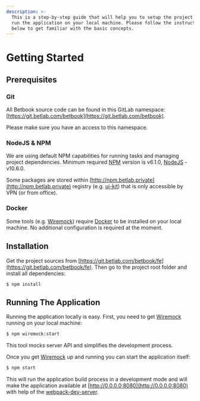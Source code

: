 ```yaml
---
description: >-
  This is a step-by-step guide that will help you to setup the project and to
  run the application on your local machine. Please follow the instructions
  below to get familiar with the basic concepts.
---
```


# Getting Started

## Prerequisites

### Git

All Betbook source code can be found in this GitLab namespace: [https://git.betlab.com/betbook](https://git.betlab.com/betbook).

Please make sure you have an access to this namespace.

### NodeJS & NPM

We are using default NPM capabilities for running tasks and managing project dependencies. Minimum required [NPM](https://www.npmjs.com/) version is v6.1.0, [NodeJS](https://nodejs.org/en/) - v10.6.0.

Some packages are stored within [http://npm.betlab.private](http://npm.betlab.private) registry \(e.g. [ui-kit](http://ui-kit.com)\) that is only accessible by VPN \(or from office\).

### Docker

Some tools \(e.g. [Wiremock](http://Wiremock.com)\) require [Docker](https://www.docker.com/) to be installed on your local machine. No additional configuration is required at the moment.

## Installation

Get the project sources from [https://git.betlab.com/betbook/fe](https://git.betlab.com/betbook/fe). Then go to the project root folder and install all dependencies:

```text
$ npm install
```

## Running The Application

Running the application locally is easy. First, you need to get [Wiremock](http://Wiremock.com) running on your local machine:

```bash
$ npm wiremock:start
```

This tool mocks server API and simplifies the development process.

Once you get [Wiremock](http://Wiremock.com) up and running you can start the application itself:

```bash
$ npm start
```

This will run the application build process in a development mode and will make the application available at [http://0.0.0.0:8080](http://0.0.0.0:8080) with help of the [webpack-dev-server](https://github.com/webpack/webpack-dev-server).

